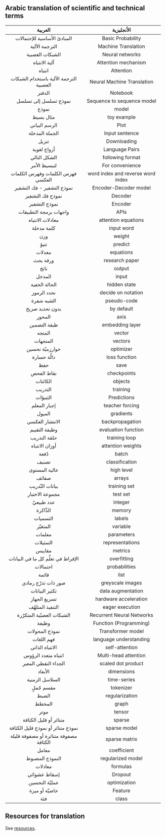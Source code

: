 ## Arabic translation of scientific and technical terms 

| العربية  |  الأنجليزية  |
|:---:|:---:|
| المبادئ الأساسية للإحتمالات | Basic Probability |
| الترجمة الآلية | Machine Translation   |
| الشبكات العصبية | Neural networks   |
| آلية الانتباه| Attention mechanism |
| انتباه | Attention | 
| الترجمة الآلية باستخدام الشبكات العصبية | Neural Machine Translation |
| الدفتر | Notebook |
|نموذج تسلسل إلى تسلسل  | Sequence to sequence model |
| نموذج | model |
| مثال بسيط | toy example |
|  الرسم البياني | Plot |
| الجملة المدخلة | Input sentence |
| تنزيل | Downloading |
| أزواج لغوية | Language Pairs  |
| الشكل التالي | following format  |
| لتبسيط الأمر | For convenience |
| فهرس الكلمات وفهرس الكلمات العكسي | word index and reverse word index|
| نموذج التشفير - فك التشفير | Encoder-Decoder model |
| نموذج فك التشفير | Decoder |
| نموذج التشفير | Encoder |
| واجهات برمجة التطبيقات | APIs |
| معادلات الانتباه | attention equations |
| كلمة مدخلة  | input word |
| وزن | weight|
| تنبؤ | predict |
| معدلات | equations |
| ورقة بحث | research paper |
| ناتج | output |
| المدخل | input | 
| الحالة الخفية | hidden state |
| نحدد الرموز | decide on notation |
| الشبه شفرة | pseudo-code |
| بدون تحديد صريح| by default |
| المحور | axis |
| طبقة التضمين | embedding layer |
| المتجه  | vector |
| المتجهات | vectors |
| خوارزميّة تحسين | optimizer  |
| دالّة خسارة | loss function |
| حفظ | save | 
| نقاط الفحص  | checkpoints |
| الكائنات | objects |
| التدريب |training  |
| التنبؤات | Predictions |
| إجبار المعلم | teacher forcing  |
| الميول| gradients | 
| الانتشار العكسي | backpropagation |
| وظيفة التقييم | evaluation function | 
| حلقة التدريب | training loop |
| أوزان الانتباه | attention weights |
| دُفعة | batch |
| تصنيف | classification |
| عالية المستوى  | high level | 
| صفائف | arrays | 
| بيانات التّدريب | training set | 
| مجموعة الاختبار  | test set | 
| عدد طبيعيّ | integer | 
| الذّاكرة| memory |
| التسميات | labels| 
| المتغيّر  | variable | 
| معلمات| parameters | 
| التمثيلات | representations | 
| مقاييس | metrics | 
| الإفراط في تعلّم كل ما في البيانات | overfitting |
| احتمالات | probabilities |
| قائمة  | list |
| صور ذات تدرّج رمادي  | greyscale images |
| تكثير البيانات | data augmentation |
| تسريع الجهاز | hardware acceleration |
| التنفيذ المتلهّف | eager execution |
| الشبكات العصبّية المتكرّرة | Recurrent Neural Networks |
| وظيفة | Function (Programming) |
| نموذج المحولات | Transformer model |
| فهم اللغات | language understanding |
| الانتباه الذاتي | self-attention |
| انتباه متعدد الرؤوس | Multi-head attention |
| الجداء النقطي المعير | scaled dot product |
| الأبعاد | dimensions | 
| السلاسل الزمنية| time-series | 
| مقسم جُملٍ | tokenizer |
| الضبط| regularization |
| المخطط | graph | 
| موتر | tensor |
| متناثر أو قليل الكثافة | sparse |
| نموذج متناثر أو نموذج قليل الكثافة | sparse model |
| مصفوفة متناثرة أو مصفوفة قليلة الكثافة | sparse matrix |
| معامل | coefficient |
| النموذج المضبوط | regularized model |
| معادلات | formulas |
| إسقاط عشوائي | Dropout |
| عمليّة التحسين | optimization |
| خاصيّة أو ميزة | Feature |
| فئة | class |

## Resources for translation 
See [resources](./resources.md). 
